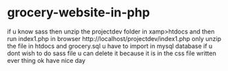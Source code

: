 # grocery-website-in-php
if u know sass then unzip the projectdev folder in xamp>htdocs and then run index1.php in browser http://localhost/projectdev/index1.php
only unzip the file in htdocs 
and grocery.sql u have to import in mysql database
if u dont wish to do sass file u can delete it because it is in the css file written ever thing
ok 
have nice day 
